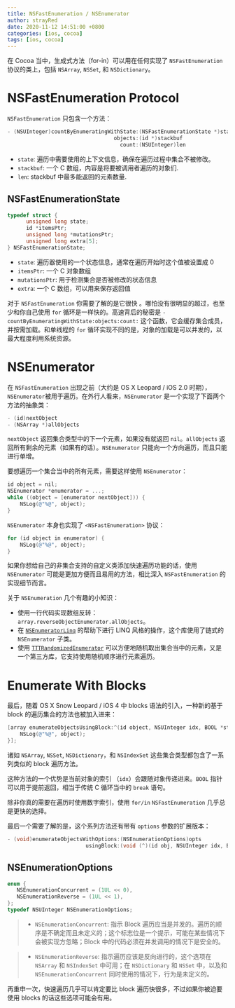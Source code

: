 ```yaml
---
title: NSFastEnumeration / NSEnumerator
author: strayRed
date: 2020-11-12 14:51:00 +0800
categories: [ios, cocoa]
tags: [ios, cocoa]
---
```


在 Cocoa 当中，生成式方法（for-in）可以用在任何实现了 `NSFastEnumeration` 协议的类上，包括 `NSArray`, `NSSet`, 和 `NSDictionary`。

# NSFastEnumeration Protocol

`NSFastEnumeration` 只包含一个方法：

```Objective-C
- (NSUInteger)countByEnumeratingWithState:(NSFastEnumerationState *)state
                                  objects:(id *)stackbuf
                                    count:(NSUInteger)len
```

- `state`: 遍历中需要使用的上下文信息，确保在遍历过程中集合不被修改。
- `stackbuf`: 一个 C 数组，内容是将要被调用者遍历的对象们.
- `len`: stackbuf 中最多能返回的元素数量.

## NSFastEnumerationState

```Objective-C
typedef struct {
      unsigned long state;
      id *itemsPtr;
      unsigned long *mutationsPtr;
      unsigned long extra[5];
} NSFastEnumerationState;
```

- `state`: 遍历器使用的一个状态信息，通常在遍历开始时这个值被设置成 0
- `itemsPtr`: 一个 C 对象数组
- `mutationsPtr`: 用于检测集合是否被修改的状态信息
- `extra`: 一个 C 数组，可以用来保存返回值

对于 `NSFastEnumeration` 你需要了解的是它很快 。哪怕没有很明显的超过，也至少和你自己使用 `for` 循环是一样快的。高速背后的秘密是 `-countByEnumeratingWithState:objects:count:` 这个函数，它会缓存集合成员，并按需加载。和单线程的 `for` 循环实现不同的是，对象的加载是可以并发的，以最大程度利用系统资源。

# NSEnumerator

在 `NSFastEnumeration` 出现之前（大约是 OS X Leopard / iOS 2.0 时期），`NSEnumerator`被用于遍历。在外行人看来，`NSEnumerator` 是一个实现了下面两个方法的抽象类：

```Objective-C
- (id)nextObject
- (NSArray *)allObjects
```

`nextObject` 返回集合类型中的下一个元素，如果没有就返回 `nil`。`allObjects` 返回所有剩余的元素（如果有的话）。`NSEnumerator` 只能向一个方向遍历，而且只能进行单增。

要想遍历一个集合当中的所有元素，需要这样使用 `NSEnumerator`：

```Objective-C
id object = nil;
NSEnumerator *enumerator = ...;
while ((object = [enumerator nextObject])) {
    NSLog(@"%@", object);
}
```

`NSEnumerator` 本身也实现了 `<NSFastEnumeration>` 协议：

```Objective-C
for (id object in enumerator) {
    NSLog(@"%@", object);
}
```

如果你想给自己的非集合支持的自定义类添加快速遍历功能的话，使用 `NSEnumerator` 可能是更加方便而且易用的方法，相比深入 `NSFastEnumeration` 的实现细节而言。

关于 `NSEnumeration` 几个有趣的小知识：

- 使用一行代码实现数组反转：`array.reverseObjectEnumerator.allObjects`。
- 在 [`NSEnumeratorLinq`](https://github.com/k06a/NSEnumeratorLinq) 的帮助下进行 LINQ 风格的操作，这个库使用了链式的 `NSEnumerator` 子类。
- 使用 [`TTTRandomizedEnumerator`](https://github.com/mattt/TTTRandomizedEnumerator) 可以方便地随机取出集合当中的元素，又是一个第三方库，它支持使用随机顺序进行元素遍历。

# Enumerate With Blocks

最后，随着 OS X Snow Leopard / iOS 4 中 blocks 语法的引入，一种新的基于 block 的遍历集合的方法也被加入进来：

```Objective-C
[array enumerateObjectsUsingBlock:^(id object, NSUInteger idx, BOOL *stop) {
    NSLog(@"%@", object);
}];
```

诸如 `NSArray`, `NSSet`, `NSDictionary`，和 `NSIndexSet` 这些集合类型都包含了一系列类似的 block 遍历方法。

这种方法的一个优势是当前对象的索引 （`idx`）会跟随对象传递进来。`BOOL` 指针可以用于提前返回，相当于传统 C 循环当中的 `break` 语句。

除非你真的需要在遍历时使用数字索引，使用 `for/in` `NSFastEnumeration` 几乎总是更快的选择。

最后一个需要了解的是，这个系列方法还有带有 `options` 参数的扩展版本：

```Objective-C
- (void)enumerateObjectsWithOptions:(NSEnumerationOptions)opts
                         usingBlock:(void (^)(id obj, NSUInteger idx, BOOL *stop))block
```

## NSEnumerationOptions

```Objective-C
enum {
   NSEnumerationConcurrent = (1UL << 0),
   NSEnumerationReverse = (1UL << 1),
};
typedef NSUInteger NSEnumerationOptions;
```

> - `NSEnumerationConcurrent`: 指示 Block 遍历应当是并发的。遍历的顺序是不确定而且未定义的；这个标志位是一个提示，可能在某些情况下会被实现方忽略；Block 中的代码必须在并发调用的情况下是安全的。

> - `NSEnumerationReverse`: 指示遍历应该是反向进行的，这个选项在 `NSArray` 和 `NSIndexSet` 中可用；在 `NSDictionary` 和 `NSSet` 中，以及和 `NSEnumerationConcurrent` 同时使用的情况下，行为是未定义的。

再重申一次，快速遍历几乎可以肯定要比 block 遍历快很多，不过如果你被迫要使用 blocks 的话这些选项可能会有用。